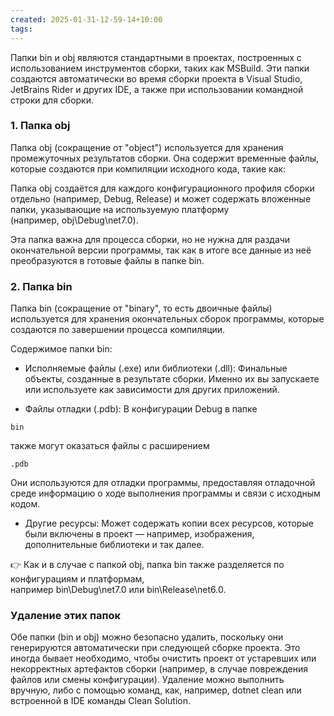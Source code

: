 ```yaml
---
created: 2025-01-31-12-59-14+10:00
tags:
---
```


Папки bin и obj являются стандартными в проектах, построенных с использованием инструментов сборки, таких как MSBuild. Эти папки создаются автоматически во время сборки проекта в Visual Studio, JetBrains Rider и других IDE, а также при использовании командной строки для сборки.

### 1. Папка obj

Папка obj (сокращение от "object") используется для хранения промежуточных результатов сборки. Она содержит временные файлы, которые создаются при компиляции исходного кода, такие как:

Папка obj создаётся для каждого конфигурационного профиля сборки отдельно (например, Debug, Release) и может содержать вложенные папки, указывающие на используемую платформу (например, obj\Debug\net7.0).

Эта папка важна для процесса сборки, но не нужна для раздачи окончательной версии программы, так как в итоге все данные из неё преобразуются в готовые файлы в папке bin.

### 2. Папка bin

Папка bin (сокращение от "binary", то есть двоичные файлы) используется для хранения окончательных сборок программы, которые создаются по завершении процесса компиляции.

Содержимое папки bin:

- Исполняемые файлы (.exe) или библиотеки (.dll): Финальные объекты, созданные в результате сборки. Именно их вы запускаете или используете как зависимости для других приложений.

- Файлы отладки (.pdb): В конфигурации Debug в папке 

```
bin
```

также могут оказаться файлы с расширением 

```
.pdb
```

Они используются для отладки программы, предоставляя отладочной среде информацию о ходе выполнения программы и связи с исходным кодом.

- Другие ресурсы: Может содержать копии всех ресурсов, которые были включены в проект — например, изображения, дополнительные библиотеки и так далее.


👉 Как и в случае с папкой obj, папка bin также разделяется по конфигурациям и платформам, например bin\Debug\net7.0 или bin\Release\net6.0.

### Удаление этих папок

Обе папки (bin и obj) можно безопасно удалить, поскольку они генерируются автоматически при следующей сборке проекта. Это иногда бывает необходимо, чтобы очистить проект от устаревших или некорректных артефактов сборки (например, в случае повреждения файлов или смены конфигурации). Удаление можно выполнить вручную, либо с помощью команд, как, например, dotnet clean или встроенной в IDE команды Clean Solution.